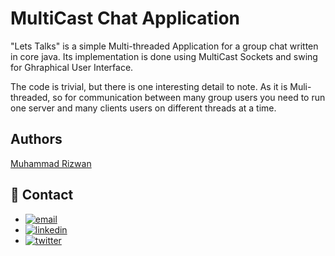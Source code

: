 
# MultiCast Chat Application

"Lets Talks" is a simple Multi-threaded Application for a group chat written in core java.
Its implementation is done using MultiCast Sockets and swing for Ghraphical User Interface.

The code is trivial, but there is one interesting detail to note. As it is Muli-threaded, so for communication between many group users you need to run one server and many clients users on different threads at a time.


## Authors

[Muhammad Rizwan](https://www.github.com/rizwan-ilyas)

## 🔗 Contact
- [![email](https://img.shields.io/badge/Gmail-D14836?style=for-the-badge&logo=gmail&logoColor=white)](mailto:rizwanilyas.me@gmail.com?subject=[GitHub]%20Source%20MultiCastUDP)
- [![linkedin](https://img.shields.io/badge/linkedin-0A66C2?style=for-the-badge&logo=linkedin&logoColor=white)](www.linkedin.com/in/rizwan-ilyas)
- [![twitter](https://img.shields.io/badge/twitter-1DA1F2?style=for-the-badge&logo=twitter&logoColor=white)](https://twitter.com/m_rizwan_ilyas)


